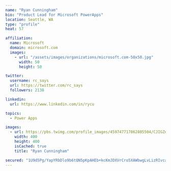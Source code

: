 ```yaml
---
name: "Ryan Cunningham"
bio: "Product Lead for Microsoft PowerApps"
location: Seattle, WA
type: "profile"
heat: 57

affiliation:
  name: Microsoft
  domain: microsoft.com
  images:
    - url: "/assets/images/organizations/microsoft.com-50x50.jpg"
      width: 50
      height: 50

twitter:
  username: rc_says
  url: https://twitter.com/rc_says
  followers: 2138

linkedin:
  url: https://www.linkedin.com/in/rycu

topics:
  - Power Apps

images:
  - url: https://pbs.twimg.com/profile_images/459747717862805504/CJIGZejd_400x400.png
    width: 400
    height: 400
    isCached: true
    title: "Ryan Cunningham"

secured: "1U9d5Pg/YapYRbDlo9b6tQN5pKpAHEb+kcKmJDXVrCro5XAWbwgLvLizRIvcaASbB0SWxnm0/7C3UbqmhH2IjZ00V1/bRFmBmheCuP0SW1tD22if7B6ZOvUcYYoc9zz5szPUt5UAa15lgQKrcXZyw/YfmLK44EP7JDDKVmuaUTlJHlO+jplGRo38ikdIHBZGt0Ts62LgFKDem5DU6R+a0pxOfamfw65lMkP2MQ8JIjaXZ1wuQ87mB2W+XLAQNrqAQSc92vv7p69hoGCUCZ3fM46jg2Tx271k0y9VU60ZorXvRakDqMpPsHu9jDCtS0hUQGgNOwSDke9Hl8QjUj+ZJKAG8fEFOx0nBnRUWcvzw5K+om7FI1GgAdhYf84m5M0twiH9IM3ish19C2nJn9aDUXEhrZKf2CNWZZQZKqV++io=;ZqkUxi3PSm0N2Sq422V/8w=="
---
```


